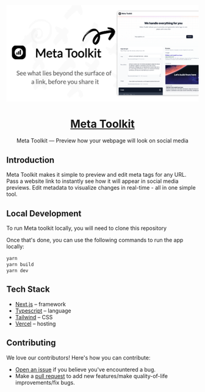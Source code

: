 <a href="https://meta-toolkit.vercel.app/">
  <img alt="With Meta Toolkit you can preview how your webpage will look on Twitter, Facebook, Twitter, Linkedin and more!" src="https://github.com/TheAlphamerc/meta-toolkit/blob/main/src/app/opengraph-image.png?raw=true">
  <h1 align="center">Meta Toolkit</h1>
</a>

<p align="center">
  Meta Toolkit — Preview how your webpage will look on social media
</p>

## Introduction

Meta Toolkit makes it simple to preview and edit meta tags for any URL. Pass a website link to instantly see how it will appear in social media previews. Edit metadata to visualize changes in real-time - all in one simple tool.

## Local Development

To run Meta toolkit locally, you will need to clone this repository

Once that's done, you can use the following commands to run the app locally:

```
yarn
yarn build
yarn dev
```

## Tech Stack

- [Next.js](https://nextjs.org/) – framework
- [Typescript](https://www.typescriptlang.org/) – language
- [Tailwind](https://tailwindcss.com/) – CSS
- [Vercel](https://vercel.com/) – hosting

## Contributing

We love our contributors! Here's how you can contribute:

- [Open an issue](https://github.com/TheAlphamerc/meta-toolkit/issues) if you believe you've encountered a bug.
- Make a [pull request](https://github.com/TheAlphamerc/meta-toolkit/pull) to add new features/make quality-of-life improvements/fix bugs.
